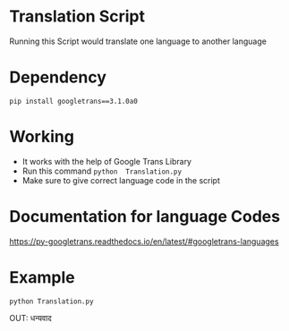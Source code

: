 # Translation Script
Running this Script would translate one language to another language

# Dependency
```pip install googletrans==3.1.0a0```

# Working 
 * It works with the help of Google Trans Library 
 * Run this command ```python  Translation.py``` 
 * Make sure to give correct language code in the script
 
# Documentation for language Codes
https://py-googletrans.readthedocs.io/en/latest/#googletrans-languages

# Example 

```python Translation.py```

OUT: धन्यवाद
